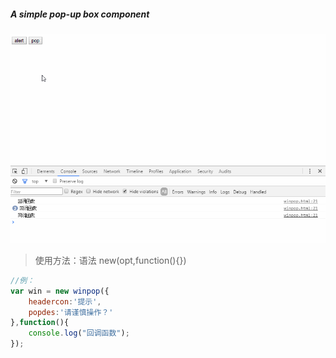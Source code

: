 ##### A simple pop-up box component

![](b.gif)
>使用方法：语法 new(opt,function(){})
```javascript
//例：
var win = new winpop({
    headercon:'提示',
    popdes:'请谨慎操作？'
},function(){
    console.log("回调函数");
});

```
